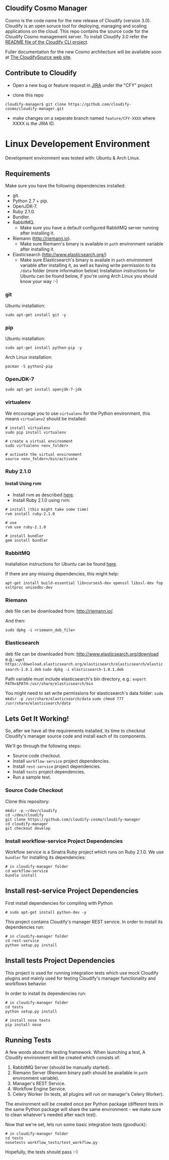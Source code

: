 ## Cloudify Cosmo Manager

Cosmo is the code name for the new release of Cloudify (version 3.0). Cloudify is an open soruce tool for deploying, managing and scaling applications on the cloud.
This repo contains the source code for the Cloudify Cosmo management server.
To install Cloudify 3.0 refer the [README file of the Cloudify CLI project](https://github.com/cloudify-cosmo/cloudify-cli/blob/develop/README.md).

Fuller documentation for the new Cosmo architecture will be available soon at [The CloudifySource web site](http://www.cloudifysource.org).

## Contribute to Cloudify ##

- Open a new bug or feature request in [JIRA](cloudifysource.atlassian.net) under the "CFY" project

- clone this repo

```
cloudify-manager$ git clone https://github.com/cloudify-cosmo/cloudify-manager.git
```

- make changes on a seperate branch named `feature/CFY-XXXX` where XXXX is the JIRA ID.

# Linux Developement Environment #

Development environment was tested with: Ubuntu & Arch Linux.

## Requirements ##

Make sure you have the following dependencies installed:

* git.
* Python 2.7 + pip.
* OpenJDK-7.
* Ruby 2.1.0.
* Bundler.
* RabbitMQ.
    * Make sure you have a default configured RabbitMQ server running after installing it.
* Riemann (http://riemann.io).
    * Make sure Riemann's binary is available in `path` environment variable after installing it.
* Elasticsearch (http://www.elasticsearch.org/)
    * Make sure Elasticsearch's binary is availale in `path` environment variable after installing it, as well as having write permission to its `/data` folder (more information below)
Installation instructions for Ubuntu can be found below, if you're using Arch Linux you should know your way :-)


### git ###

Ubuntu installation:
```
sudo apt-get install git -y
```

### pip ###
Ubuntu installation:
```
sudo apt-get install python-pip -y
```

Arch Linux installation:
```
pacman -S python2-pip
```

### OpenJDK-7 ###

```
sudo apt-get install openjdk-7-jdk
```

### virtualenv ###

We encourage you to use `virtualenv` for the Python environment, this means `virtualenv2` should be installed:
```
# install virtualenv
sudo pip install virtualenv

# create a virtual environment
sudo virtualenv <env_folder>

# activate the virtual environment
source <env_folder>/bin/activate
```

### Ruby 2.1.0 ###

#### Install Using rvm ####
- Install rvm as described [here](http://rvm.io/).
- Install Ruby 2.1.0 using rvm:

```
# install (this might take some time)
rvm install ruby-2.1.0

# use
rvm use ruby-2.1.0

# install bundler
gem install bundler
```

### RabbitMQ ###
Installation instructions for Ubuntu can be found [here](http://www.rabbitmq.com/install-debian.html).

If there are any missing dependencies, this might help:
```
apt-get install build-essential libncurses5-dev openssl libssl-dev fop xsltproc unixodbc-dev
```

### Riemann ###
deb file can be downloaded from: http://riemann.io/.

And then:
```
sudo dpkg -i <riemann_deb_file>
```

### Elasticsearch ###
deb file can be downloaded from: http://www.elasticsearch.org/download
e.g.:
`wget https://download.elasticsearch.org/elasticsearch/elasticsearch/elasticsearch-1.0.1.deb`
`sudo dpkg -i elasticsearch-1.0.1.deb`

Path variable must include elasticsearch's bin directory, e.g.:
`export PATH=$PATH:/usr/share/elasticsearch/bin`

You might need to set write permissions for elasticsearch's data folder:
`sudo mkdir -p /usr/share/elasticsearch/data`
`sudo chmod 777 /usr/share/elasticsearch/data`


## Lets Get It Working! ##

So, after we have all the requirements installed, its time to checkout Cloudify's manager source code and install each of its components.

We'll go through the following steps:


* Source code checkout.
* Install `workflow-service` project dependencies.
* Install `rest-service` project dependencies.
* Install `tests` project dependencies.
* Run a sample test.


### Source Code Checkout ###

Clone this repository:
```
mkdir -p ~/dev/cloudify
cd ~/dev/cloudify
git clone https://github.com/cloudify-cosmo/cloudify-manager
cd cloudify-manager
git checkout develop
```

### Install workflow-service Project Dependencies ###

Workflow service is a Sinatra Ruby project which runs on Ruby 2.1.0.
We use `bundler` for installing its dependencies:
```
# in cloudify-manager folder
cd workflow-service
bundle install
```

## Install rest-service Project Dependencies ##

First install dependencies for compiling with Python
```
# sudo apt-get install python-dev -y
```


This project contains Cloudify's manager REST service.
In order to install its dependencies run:
```
# in cloudify-manager folder
cd rest-service
python setup.py install
```

## Install tests Project Dependencies ##

This project is used for running integration tests which use mock Cloudify plugins and mainly used for
testing Cloudify's manager functionality and workflows behavior.

In order to install its dependencies run:
```
# in cloudify-manager folder
cd tests
python setup.py install

# install nose tests
pip install nose
```

## Running Tests ##

A few words about the testing framework.
When launching a test, A Cloudify environment will be created which consists of:

1. RabbitMQ Server (should be manually started).
2. Riemann Server (Riemann binary path should be available in `path` environment variable).
3. Manager's REST Service.
4. Workflow Engine Service.
5. Celery Worker (In tests, all plugins will run on manager's Celery Worker).

The environment will be created once per Python package (different tests in the same Python package will share the same environment - we make sure to clean whatever's needed after each test).

Now that we're set, lets run some basic integration tests (goodluck):
```
# in cloudify-manager folder
cd tests
nosetests workflow_tests/test_workflow.py
```

Hopefully, the tests should pass :-)
